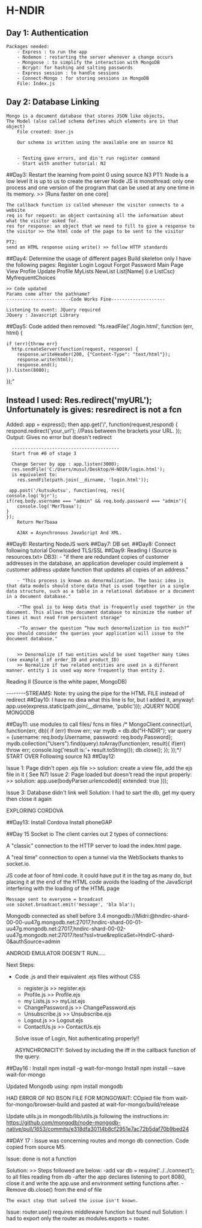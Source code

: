 # H-NDIR
## Day 1: Authentication
	Packages needed:
		- Express : to run the app
		- Nodemon : restarting the server whenever a change occurs 
		- Mongoose : to simplify the interaction with MongoDB
		- Bcrypt: for hashing and salting passwords
		- Express session : to handle sessions
		- Connect-Mongo : for storing sessions in MongoDB
		File: Index.js

## Day 2: Database Linking
	Mongo is a document database that stores JSON like objects,
	The Model (also called schema defines which elements are in that object)
		File created: User.js

		Our schema is written using the available one on source N1


		- Testing gave errors, and din't run register command
		- Start with another tutorial: N2

##Day3: Restart the learning from point 0 using source N3
	PT1:
	Node is a low level
	It is up to us to create the server
	Node JS is monothread: only one process and one version of the program that can be used at any one time in its memory. >> [Runs faster on one core]

	The callback function is called whenever the visitor connects to a website
	req is for request: an object containing all the information about what the visitor asked for.
	res for response: an object that we need to fill to give a response to the visitor >> the html code of the page to be sent to the visitor
	
	PT2:
	send an HTML response using write() >> follow HTTP standards

##Day4: Determine the usage of different pages
	Build skeleton only
	I have the following pages:
	Register
	Login
	Logout
	Forgot Password
	Main Page
	View Profile
	Update Profile
	MyLists
	NewList
	List[Name] (i.e ListCsc)
	MyfrequentChoices

	>> Code updated
	Params come after the pathname?
	------------------------Code Works Fine--------------------

	Listening to event: JQuery required
	JQuery : Javascript Library

##Day5: 
		Code added then removed:
		"fs.readFile('./login.html', function (err, html) {
  	 
  	if (err){throw err}
      http.createServer(function(request, response) {  
        response.writeHeader(200, {"Content-Type": "text/html"});  
        response.write(html);  
        response.end();  
    }).listen(8080);
  });"

  Instead I used: Res.redirect('myURL');
  Unfortunately is gives: resredirect is not a fcn
  --------------------------
  Added: app = express();
  then
	   app.get('/', function(request,respond) {
	      respond.redirect('your_url'); //Pass between the brackets your URL.
	    });
	  Output: Gives no error but doesn't redirect


	  ----------------------------------------
	  Start from #0 of stage 3

	  Change Server by app : app.listen(3000);
	  res.sendFile('C:/Users/musul/Desktop/H-NDIR/login.html');
	  is equivalent to:
	  	res.sendFile(path.join(__dirname, 'login.html'));

	 app.post('/kutsukutsu', function(req, res){
	console.log('bjr');
	if(req.body.username === "admin" && req.body.password === "admin"){
		console.log('Mer7baaa');
	}
	});
		Return Mer7baaa  

		AJAX = Asynchronous JavaScript And XML.

##Day6:
	Restarting NodeJS work
##Day7:
	DB set.
##Day8: 
		Connect following tutorial
		Donwloaded TLS/SSL
##Day9:
 Reading I
 	(Source is resources.txt> DB3):
		- "if there are redundant copies of customer addresses in the database, an application developer could implement a customer address update function that updates all copies of an address."

		- "This process is known as denormalization. The basic idea is that data models should store data that is used together in a single data structure, such as a table in a relational database or a document in a document database."

		-"The goal is to keep data that is frequently used together in the document. This allows the document database to minimize the number of times it must read from persistent storage"

		-"To answer the question “how much denormalization is too much?” you should consider the queries your application will issue to the document database."


		>> Denormalize if two entities would be used together many times (see example 1 of order_ID and product_ID)
		>> Normalize if two related entities are used in a different manner. entity 1 is used way more frequently than entity 2.
 Reading II
 	(Source is the white paper, MongoDB)
 	  

--------STREAMS:
	Note: try using the pipe for the HTML FILE instead of redirect
##Day10:
	I have no diea what this line is for, but I added it, anyway!:
	app.use(express.static(path.join(__dirname, 'public')));
	JQUERY
	NODE
	MONGODB

##Day11:
	use modules to call files/ fcns in files
	/*
	MongoClient.connect(url, function(err, db){
		if (err) throw err;
		var mydb = db.db("H-NDIR");
		var query = {username: req.body.Username, password: req.body.Password};
		mydb.collection("Users").find(query).toArray(function(err, result){
			if(err) throw err;
			console.log('result is:'+ result.toString());
			db.close();
		});
	});*/
START OVER Following source N3
##Day12: 

Issue 1: Page didn't open .ejs file
	>> solution: create a view file, add the ejs file in it ( See N7)
Issue 2: Page loaded but doesn't read the input properly:
	>> solution: app.use(bodyParser.urlencoded({ extended: true }));

Issue 3: Database didn't link well
Solution: I had to sart the db, get my query then close it again

EXPLORING CORDOVA

##Day13:
Install Cordova 
Install phoneGAP

##Day 15
Socket io
 The client carries out 2 types of connections:

A "classic" connection to the HTTP server to load the index.html page.

A "real time" connection to open a tunnel via the WebSockets thanks to socket.io.

JS code at foor of html code. 
it could have put it in the <head> tag as many do, but placing it at the end of the HTML code avoids the loading of the JavaScript interfering with the loading of the HTML page

	Message sent to everyone = broadcast
	use socket.broadcast.emit('message', 'bla bla');
 Mongodb connected as shell before 3.4 
 mongodb://Midri:<PASSWORD>@hndirc-shard-00-00-uu47g.mongodb.net:27017,hndirc-shard-00-01-uu47g.mongodb.net:27017,hndirc-shard-00-02-uu47g.mongodb.net:27017/test?ssl=true&replicaSet=HndirC-shard-0&authSource=admin


 ANDROID EMULATOR DOESN'T RUN.....

 Next Steps:
 - Code .js and their equivalent .ejs files without CSS
 	* register.js >> register.ejs
 	* Profile.js >> Profile.ejs
 	* my Lists.js >> myList.ejs
 	* ChangePassword.js >> ChangePassword.ejs
 	* Unsubscribe.js >> Unsubscribe.ejs
 	* Logout.js >> Logout.ejs
 	* ContactUs.js >> ContactUs.ejs


 	Solve issue of Login, Not authenticating properly!!

 	ASYNCHRONICITY:
 		Solved by including the iff in the callback function of the query.

##Day16 :
Install npm install -g wait-for-mongo
Install npm install --save wait-for-mongo

Updated Mongodb using: npm install mongodb

HAD ERROR OF NO BSON FILE FOR MONGOWAIT:
COpied file from wait-for-mongo/browser-build
and pasted at wait-for-mongo/build/release
 		
Update utils.js in mongodb/lib/utils.js
following the instructions in: 
https://github.com/mongodb/node-mongodb-native/pull/1653/commits/e318dfa30114b8cf2951e7ac72b5daf70b9bed24


##DAY 17 :
Issue was concerning routes and mongo db connection.
Code copied from source M5.


Issue: done is not a function

Solution: >> Steps followed are below:
	-add  var db = require('../../connect'); to all files reading from db
	-after the app declares listening to port 8080, close it and write the app.use and environment setting functions after.
	-Remove db.close() from the end of file

	The exact step that solved the issue isn't known.

Issue: router.use() requires middleware function but found null
Solution: I had to export only the router as modules.exports = router.

